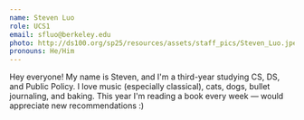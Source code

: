 ```yaml
---
name: Steven Luo
role: UCS1 
email: sfluo@berkeley.edu
photo: http://ds100.org/sp25/resources/assets/staff_pics/Steven_Luo.jpeg
pronouns: He/Him
---
```

Hey everyone! My name is Steven, and I'm a third-year studying CS, DS, and Public Policy. I love music (especially classical), cats, dogs, bullet journaling, and baking. This year I'm reading a book every week — would appreciate new recommendations :)